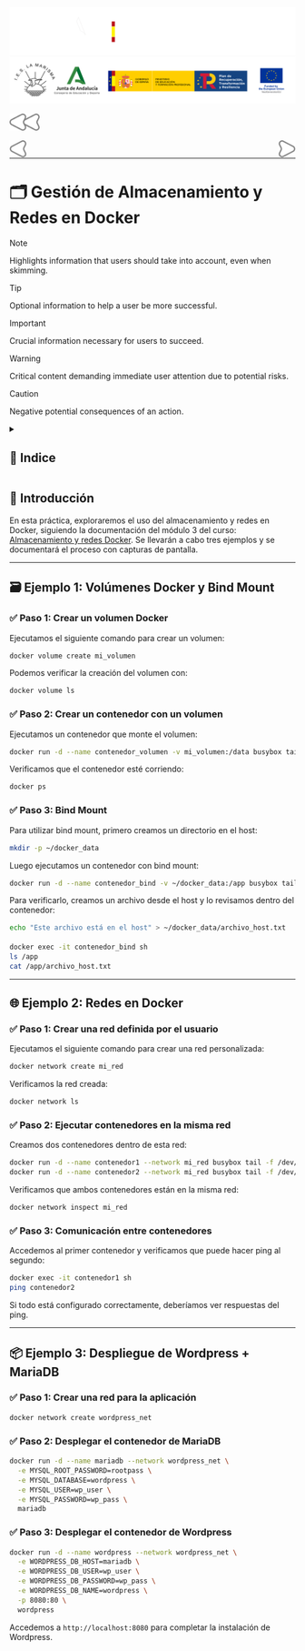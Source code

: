 ![](/.resGen/_bannerD.png#gh-dark-mode-only)
![](/.resGen/_bannerL.png#gh-light-mode-only)

<a href="../readme.md"><img src="/.resGen/_back.svg" width="52.5"></a>

<a href="../3/readme.md"><img src="/.resGen/_arrow_r.svg" width="30" align="left"></a>
<a href="../5/readme.md"><img src="/.resGen/_arrow.svg" width="30" align="right"></a>

<br>

---

# 🗂️ Gestión de Almacenamiento y Redes en Docker


> [!NOTE]  
> Highlights information that users should take into account, even when skimming.

> [!TIP]
> Optional information to help a user be more successful.

> [!IMPORTANT]  
> Crucial information necessary for users to succeed.

> [!WARNING]  
> Critical content demanding immediate user attention due to potential risks.

> [!CAUTION]
> Negative potential consequences of an action.

<details>

<summary>

## 📌 Indice

</summary>

- [🗂️ Gestión de Almacenamiento y Redes en Docker](#️-gestión-de-almacenamiento-y-redes-en-docker)
  - [📌 Indice](#-indice)
  - [📖 Introducción](#-introducción)
  - [🗃️ Ejemplo 1: Volúmenes Docker y Bind Mount](#️-ejemplo-1-volúmenes-docker-y-bind-mount)
    - [✅ Paso 1: Crear un volumen Docker](#-paso-1-crear-un-volumen-docker)
    - [✅ Paso 2: Crear un contenedor con un volumen](#-paso-2-crear-un-contenedor-con-un-volumen)
    - [✅ Paso 3: Bind Mount](#-paso-3-bind-mount)
  - [🌐 Ejemplo 2: Redes en Docker](#-ejemplo-2-redes-en-docker)
    - [✅ Paso 1: Crear una red definida por el usuario](#-paso-1-crear-una-red-definida-por-el-usuario)
    - [✅ Paso 2: Ejecutar contenedores en la misma red](#-paso-2-ejecutar-contenedores-en-la-misma-red)
    - [✅ Paso 3: Comunicación entre contenedores](#-paso-3-comunicación-entre-contenedores)
  - [📦 Ejemplo 3: Despliegue de Wordpress + MariaDB](#-ejemplo-3-despliegue-de-wordpress--mariadb)
    - [✅ Paso 1: Crear una red para la aplicación](#-paso-1-crear-una-red-para-la-aplicación)
    - [✅ Paso 2: Desplegar el contenedor de MariaDB](#-paso-2-desplegar-el-contenedor-de-mariadb)
    - [✅ Paso 3: Desplegar el contenedor de Wordpress](#-paso-3-desplegar-el-contenedor-de-wordpress)

</details>

## 📖 Introducción
En esta práctica, exploraremos el uso del almacenamiento y redes en Docker, siguiendo la documentación del módulo 3 del curso: [Almacenamiento y redes Docker](https://github.com/josedom24/curso_docker_ies). Se llevarán a cabo tres ejemplos y se documentará el proceso con capturas de pantalla.

---

## 🗃️ Ejemplo 1: Volúmenes Docker y Bind Mount

### ✅ Paso 1: Crear un volumen Docker
Ejecutamos el siguiente comando para crear un volumen:

```sh
docker volume create mi_volumen
```

Podemos verificar la creación del volumen con:

```sh
docker volume ls
```

### ✅ Paso 2: Crear un contenedor con un volumen
Ejecutamos un contenedor que monte el volumen:

```sh
docker run -d --name contenedor_volumen -v mi_volumen:/data busybox tail -f /dev/null
```

Verificamos que el contenedor esté corriendo:

```sh
docker ps
```

### ✅ Paso 3: Bind Mount
Para utilizar bind mount, primero creamos un directorio en el host:

```sh
mkdir -p ~/docker_data
```

Luego ejecutamos un contenedor con bind mount:

```sh
docker run -d --name contenedor_bind -v ~/docker_data:/app busybox tail -f /dev/null
```

Para verificarlo, creamos un archivo desde el host y lo revisamos dentro del contenedor:

```sh
echo "Este archivo está en el host" > ~/docker_data/archivo_host.txt

docker exec -it contenedor_bind sh
ls /app
cat /app/archivo_host.txt
```

---

## 🌐 Ejemplo 2: Redes en Docker

### ✅ Paso 1: Crear una red definida por el usuario
Ejecutamos el siguiente comando para crear una red personalizada:

```sh
docker network create mi_red
```

Verificamos la red creada:

```sh
docker network ls
```

### ✅ Paso 2: Ejecutar contenedores en la misma red
Creamos dos contenedores dentro de esta red:

```sh
docker run -d --name contenedor1 --network mi_red busybox tail -f /dev/null
docker run -d --name contenedor2 --network mi_red busybox tail -f /dev/null
```

Verificamos que ambos contenedores están en la misma red:

```sh
docker network inspect mi_red
```

### ✅ Paso 3: Comunicación entre contenedores
Accedemos al primer contenedor y verificamos que puede hacer ping al segundo:

```sh
docker exec -it contenedor1 sh
ping contenedor2
```

Si todo está configurado correctamente, deberíamos ver respuestas del ping.

---

## 📦 Ejemplo 3: Despliegue de Wordpress + MariaDB

### ✅ Paso 1: Crear una red para la aplicación
```sh
docker network create wordpress_net
```

### ✅ Paso 2: Desplegar el contenedor de MariaDB

```sh
docker run -d --name mariadb --network wordpress_net \
  -e MYSQL_ROOT_PASSWORD=rootpass \
  -e MYSQL_DATABASE=wordpress \
  -e MYSQL_USER=wp_user \
  -e MYSQL_PASSWORD=wp_pass \
  mariadb
```

### ✅ Paso 3: Desplegar el contenedor de Wordpress

```sh
docker run -d --name wordpress --network wordpress_net \
  -e WORDPRESS_DB_HOST=mariadb \
  -e WORDPRESS_DB_USER=wp_user \
  -e WORDPRESS_DB_PASSWORD=wp_pass \
  -e WORDPRESS_DB_NAME=wordpress \
  -p 8080:80 \
  wordpress
```

Accedemos a `http://localhost:8080` para completar la instalación de Wordpress.
